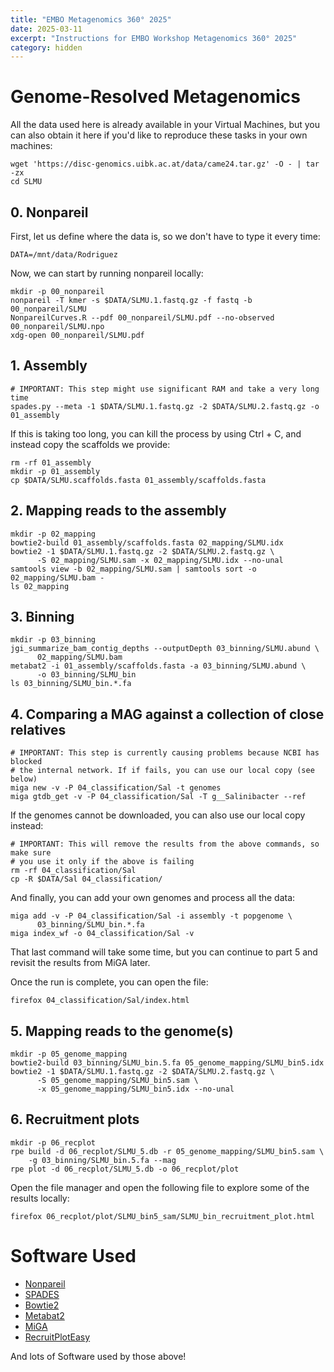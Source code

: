 ```yaml
---
title: "EMBO Metagenomics 360° 2025"
date: 2025-03-11
excerpt: "Instructions for EMBO Workshop Metagenomics 360° 2025"
category: hidden
---
```


Genome-Resolved Metagenomics
============================


All the data used here is already available in your Virtual Machines,
but you can also obtain it here if you'd like to reproduce these tasks
in your own machines:

```
wget 'https://disc-genomics.uibk.ac.at/data/came24.tar.gz' -O - | tar -zx
cd SLMU
```

## 0. Nonpareil

First, let us define where the data is, so we don't have to type it
every time:

```
DATA=/mnt/data/Rodriguez
```

Now, we can start by running nonpareil locally:

```
mkdir -p 00_nonpareil
nonpareil -T kmer -s $DATA/SLMU.1.fastq.gz -f fastq -b 00_nonpareil/SLMU
NonpareilCurves.R --pdf 00_nonpareil/SLMU.pdf --no-observed 00_nonpareil/SLMU.npo
xdg-open 00_nonpareil/SLMU.pdf
```

## 1. Assembly

```
# IMPORTANT: This step might use significant RAM and take a very long time
spades.py --meta -1 $DATA/SLMU.1.fastq.gz -2 $DATA/SLMU.2.fastq.gz -o 01_assembly
```

If this is taking too long, you can kill the process by using Ctrl + C,
and instead copy the scaffolds we provide:

```
rm -rf 01_assembly
mkdir -p 01_assembly
cp $DATA/SLMU.scaffolds.fasta 01_assembly/scaffolds.fasta
```


## 2. Mapping reads to the assembly

```
mkdir -p 02_mapping
bowtie2-build 01_assembly/scaffolds.fasta 02_mapping/SLMU.idx
bowtie2 -1 $DATA/SLMU.1.fastq.gz -2 $DATA/SLMU.2.fastq.gz \
      -S 02_mapping/SLMU.sam -x 02_mapping/SLMU.idx --no-unal
samtools view -b 02_mapping/SLMU.sam | samtools sort -o 02_mapping/SLMU.bam -
ls 02_mapping
```


## 3. Binning

```
mkdir -p 03_binning
jgi_summarize_bam_contig_depths --outputDepth 03_binning/SLMU.abund \
      02_mapping/SLMU.bam
metabat2 -i 01_assembly/scaffolds.fasta -a 03_binning/SLMU.abund \
      -o 03_binning/SLMU_bin
ls 03_binning/SLMU_bin.*.fa
```


## 4. Comparing a MAG against a collection of close relatives

```
# IMPORTANT: This step is currently causing problems because NCBI has blocked
# the internal network. If if fails, you can use our local copy (see below)
miga new -v -P 04_classification/Sal -t genomes
miga gtdb_get -v -P 04_classification/Sal -T g__Salinibacter --ref
```

If the genomes cannot be downloaded, you can also use our local copy instead:

```
# IMPORTANT: This will remove the results from the above commands, so make sure
# you use it only if the above is failing
rm -rf 04_classification/Sal
cp -R $DATA/Sal 04_classification/
```

And finally, you can add your own genomes and process all the data:

```
miga add -v -P 04_classification/Sal -i assembly -t popgenome \
      03_binning/SLMU_bin.*.fa
miga index_wf -o 04_classification/Sal -v
```

That last command will take some time, but you can continue to
part 5 and revisit the results from MiGA later.

Once the run is complete, you can open the file:

```
firefox 04_classification/Sal/index.html
```


## 5. Mapping reads to the genome(s)

```
mkdir -p 05_genome_mapping
bowtie2-build 03_binning/SLMU_bin.5.fa 05_genome_mapping/SLMU_bin5.idx
bowtie2 -1 $DATA/SLMU.1.fastq.gz -2 $DATA/SLMU.2.fastq.gz \
      -S 05_genome_mapping/SLMU_bin5.sam \
      -x 05_genome_mapping/SLMU_bin5.idx --no-unal
```


## 6. Recruitment plots

```
mkdir -p 06_recplot
rpe build -d 06_recplot/SLMU_5.db -r 05_genome_mapping/SLMU_bin5.sam \
    -g 03_binning/SLMU_bin.5.fa --mag
rpe plot -d 06_recplot/SLMU_5.db -o 06_recplot/plot
```

Open the file manager and open the following file to explore some of the results
locally:

```
firefox 06_recplot/plot/SLMU_bin5_sam/SLMU_bin_recruitment_plot.html
```


Software Used
=============

- [Nonpareil](https://github.com/lmrodriguezr/nonpareil)
- [SPADES](https://github.com/ablab/spades)
- [Bowtie2](https://github.com/BenLangmead/bowtie2)
- [Metabat2](https://bitbucket.org/berkeleylab/metabat)
- [MiGA](https://github.com/bio-miga/miga)
- [RecruitPlotEasy](https://github.com/KGerhardt/RecruitPlotEasy)

And lots of Software used by those above!

